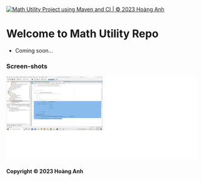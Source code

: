[![Math Utility Project using Maven and CI | © 2023 Hoàng Anh](https://github.com/hoanganh-isme/math-util-mvn/actions/workflows/math-util-.yml/badge.svg)](https://github.com/hoanganh-isme/math-util-mvn/actions/workflows/math-util-.yml)

# Welcome to Math Utility Repo 

* Coming soon...

### Screen-shots
![DDT Source with JUnit](https://github.com/hoanganh-isme/math-util-mvn/blob/main/screenshots/DDT%20Source%20with%20JUnit.png)

#### Copyright &#169; 2023 Hoàng Anh